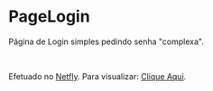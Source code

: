 # PageLogin
 Página de Login simples pedindo senha "complexa".

<br>


Efetuado no [Netfly](https://www.netlify.com/RL). Para visualizar: <a href="https://iroh-movies.netlify.app/">Clique Aqui</a>.
